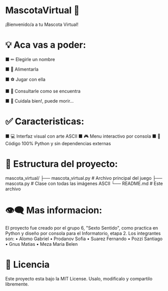 # MascotaVirtual 🐶
¡Bienvenido/a a tu Mascota Virtual!

# 💡 Aca vas a poder:
■ ✏ Elegirle un nombre

■ 🥩 Alimentarla 

■ ⚽ Jugar con ella

■ 👀 Consultarle como se encuentra

■ 👻 Cuidala bien!, puede morir...


# ✅ Caracteristicas:
■ 💻 Interfaz visual con arte ASCII
■ 🎮 Menu interactivo por consola
■ 🐍 Código 100% Python y sin dependencias externas

# 📎 Estructura del proyecto:
mascota_virtual/ ├── mascota_virtual.py # Archivo principal del juego ├── mascota.py # Clase con todas las imágenes ASCII └── README.md # Este archivo

# 👁‍🗨 Mas informacion:
El proyecto fue creado por el grupo 6, "Sexto Sentido", como practica en Python y diseño por consola para el Informatorio, etapa 2.
Los integrantes son:
• Alomo Gabriel
• Prodanov Sofia
• Suarez Fernando
• Pozzi Santiago
• Gnus Matias
• Meza Maria Belen

# 📄 Licencia
Este proyecto esta bajo la MIT License. Usalo, modificalo y compartilo libremente.
